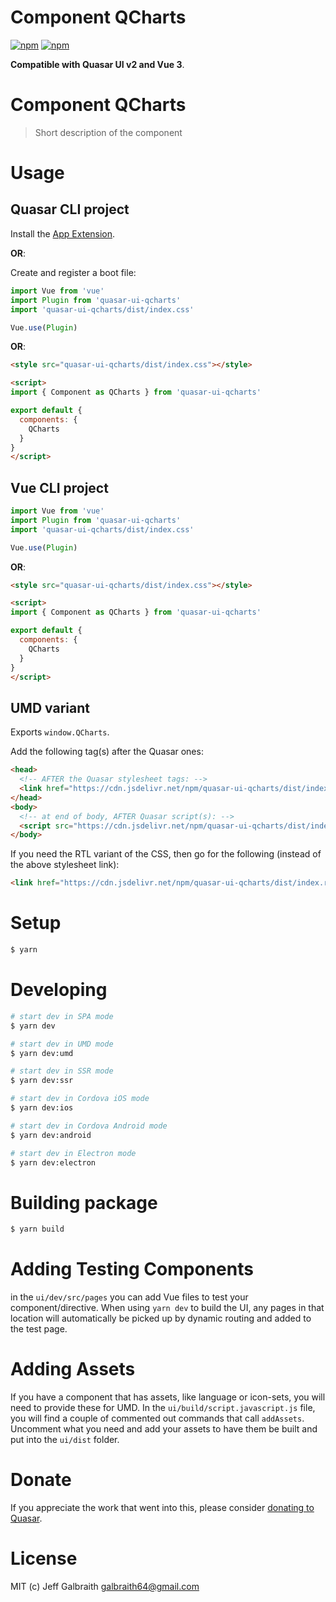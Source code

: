 # Component QCharts

[![npm](https://img.shields.io/npm/v/quasar-ui-qcharts.svg?label=quasar-ui-qcharts)](https://www.npmjs.com/package/quasar-ui-qcharts)
[![npm](https://img.shields.io/npm/dt/quasar-ui-qcharts.svg)](https://www.npmjs.com/package/quasar-ui-qcharts)

**Compatible with Quasar UI v2 and Vue 3**.

# Component QCharts
> Short description of the component


# Usage

## Quasar CLI project

Install the [App Extension](../app-extension).

**OR**:

Create and register a boot file:

```js
import Vue from 'vue'
import Plugin from 'quasar-ui-qcharts'
import 'quasar-ui-qcharts/dist/index.css'

Vue.use(Plugin)
```

**OR**:

```html
<style src="quasar-ui-qcharts/dist/index.css"></style>

<script>
import { Component as QCharts } from 'quasar-ui-qcharts'

export default {
  components: {
    QCharts
  }
}
</script>
```

## Vue CLI project

```js
import Vue from 'vue'
import Plugin from 'quasar-ui-qcharts'
import 'quasar-ui-qcharts/dist/index.css'

Vue.use(Plugin)
```

**OR**:

```html
<style src="quasar-ui-qcharts/dist/index.css"></style>

<script>
import { Component as QCharts } from 'quasar-ui-qcharts'

export default {
  components: {
    QCharts
  }
}
</script>
```

## UMD variant

Exports `window.QCharts`.

Add the following tag(s) after the Quasar ones:

```html
<head>
  <!-- AFTER the Quasar stylesheet tags: -->
  <link href="https://cdn.jsdelivr.net/npm/quasar-ui-qcharts/dist/index.min.css" rel="stylesheet" type="text/css">
</head>
<body>
  <!-- at end of body, AFTER Quasar script(s): -->
  <script src="https://cdn.jsdelivr.net/npm/quasar-ui-qcharts/dist/index.umd.min.js"></script>
</body>
```
If you need the RTL variant of the CSS, then go for the following (instead of the above stylesheet link):
```html
<link href="https://cdn.jsdelivr.net/npm/quasar-ui-qcharts/dist/index.rtl.min.css" rel="stylesheet" type="text/css">
```

# Setup
```bash
$ yarn
```

# Developing
```bash
# start dev in SPA mode
$ yarn dev

# start dev in UMD mode
$ yarn dev:umd

# start dev in SSR mode
$ yarn dev:ssr

# start dev in Cordova iOS mode
$ yarn dev:ios

# start dev in Cordova Android mode
$ yarn dev:android

# start dev in Electron mode
$ yarn dev:electron
```

# Building package
```bash
$ yarn build
```

# Adding Testing Components
in the `ui/dev/src/pages` you can add Vue files to test your component/directive. When using `yarn dev` to build the UI, any pages in that location will automatically be picked up by dynamic routing and added to the test page.

# Adding Assets
If you have a component that has assets, like language or icon-sets, you will need to provide these for UMD. In the `ui/build/script.javascript.js` file, you will find a couple of commented out commands that call `addAssets`. Uncomment what you need and add your assets to have them be built and put into the `ui/dist` folder.

# Donate
If you appreciate the work that went into this, please consider [donating to Quasar](https://donate.quasar.dev).

# License
MIT (c) Jeff Galbraith <galbraith64@gmail.com>
